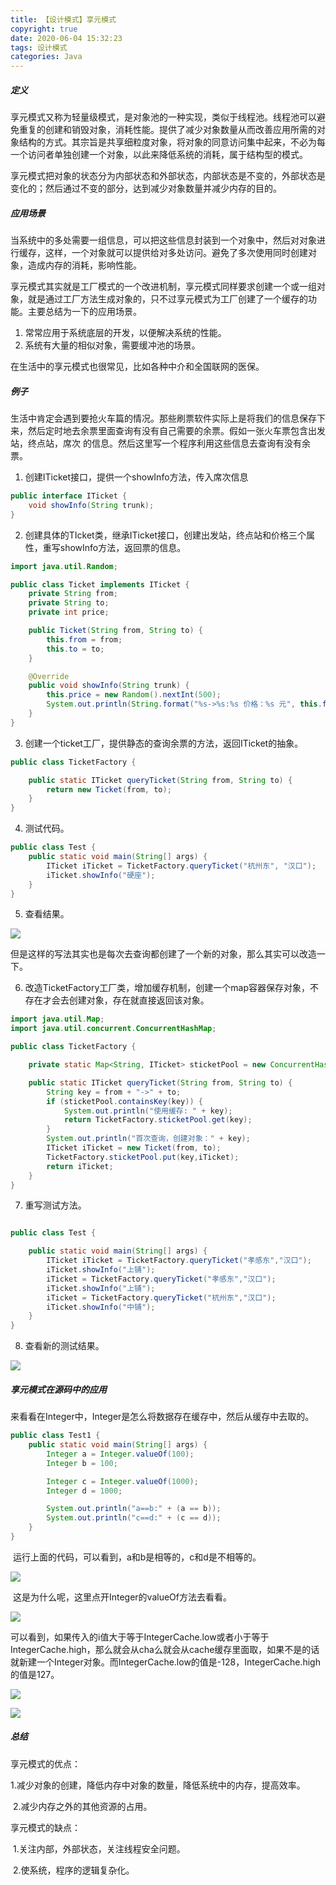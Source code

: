 ```yaml
---
title: 【设计模式】享元模式
copyright: true
date: 2020-06-04 15:32:23
tags: 设计模式
categories: Java
---
```


##### 定义

​	享元模式又称为轻量级模式，是对象池的一种实现，类似于线程池。线程池可以避免重复的创建和销毁对象，消耗性能。提供了减少对象数量从而改善应用所需的对象结构的方式。其宗旨是共享细粒度对象，将对象的同意访问集中起来，不必为每一个访问者单独创建一个对象，以此来降低系统的消耗，属于结构型的模式。

​	享元模式把对象的状态分为内部状态和外部状态，内部状态是不变的，外部状态是变化的；然后通过不变的部分，达到减少对象数量并减少内存的目的。

##### 应用场景

​	当系统中的多处需要一组信息，可以把这些信息封装到一个对象中，然后对对象进行缓存，这样，一个对象就可以提供给对多处访问。避免了多次使用同时创建对象，造成内存的消耗，影响性能。

​	享元模式其实就是工厂模式的一个改进机制，享元模式同样要求创建一个或一组对象，就是通过工厂方法生成对象的，只不过享元模式为工厂创建了一个缓存的功能。主要总结为一下的应用场景。

1. 常常应用于系统底层的开发，以便解决系统的性能。
2. 系统有大量的相似对象，需要缓冲池的场景。

在生活中的享元模式也很常见，比如各种中介和全国联网的医保。

##### 例子

​	生活中肯定会遇到要抢火车篇的情况。那些刷票软件实际上是将我们的信息保存下来，然后定时地去余票里面查询有没有自己需要的余票。假如一张火车票包含出发站，终点站，席次 的信息。然后这里写一个程序利用这些信息去查询有没有余票。

1. 创建ITicket接口，提供一个showInfo方法，传入席次信息

```java
public interface ITicket {
    void showInfo(String trunk);
}
```

2. 创建具体的TIcket类，继承ITicket接口，创建出发站，终点站和价格三个属性，重写showInfo方法，返回票的信息。

```java
import java.util.Random;

public class Ticket implements ITicket {
    private String from;
    private String to;
    private int price;

    public Ticket(String from, String to) {
        this.from = from;
        this.to = to;
    }

    @Override
    public void showInfo(String trunk) {
        this.price = new Random().nextInt(500);
        System.out.println(String.format("%s->%s:%s 价格：%s 元", this.from, this.to, trunk, this.price));
    }
}
```

3. 创建一个ticket工厂，提供静态的查询余票的方法，返回ITicket的抽象。

```java
public class TicketFactory {

    public static ITicket queryTicket(String from, String to) {
        return new Ticket(from, to);
    }
}
```

4. 测试代码。

```java
public class Test {
    public static void main(String[] args) {
        ITicket iTicket = TicketFactory.queryTicket("杭州东", "汉口");
        iTicket.showInfo("硬座");
    }
}
```

5. 查看结果。

![](https://img-blog.csdnimg.cn/20200408115419411.jpg)

​	但是这样的写法其实也是每次去查询都创建了一个新的对象，那么其实可以改造一下。

6. 改造TicketFactory工厂类，增加缓存机制，创建一个map容器保存对象，不存在才会去创建对象，存在就直接返回该对象。

```java
import java.util.Map;
import java.util.concurrent.ConcurrentHashMap;

public class TicketFactory {

    private static Map<String, ITicket> sticketPool = new ConcurrentHashMap<>();

    public static ITicket queryTicket(String from, String to) {
        String key = from + "->" + to;
        if (sticketPool.containsKey(key)) {
            System.out.println("使用缓存: " + key);
            return TicketFactory.sticketPool.get(key);
        }
        System.out.println("首次查询，创建对象：" + key);
        ITicket iTicket = new Ticket(from, to);
        TicketFactory.sticketPool.put(key,iTicket);
        return iTicket;
    }
}
```

7. 重写测试方法。

```java

public class Test {

    public static void main(String[] args) {
        ITicket iTicket = TicketFactory.queryTicket("孝感东","汉口");
        iTicket.showInfo("上铺");
        iTicket = TicketFactory.queryTicket("孝感东","汉口");
        iTicket.showInfo("上铺");
        iTicket = TicketFactory.queryTicket("杭州东","汉口");
        iTicket.showInfo("中铺");
    }
}
```

8. 查看新的测试结果。

![](https://img-blog.csdnimg.cn/20200408143418462.jpg)

##### 享元模式在源码中的应用

​	来看看在Integer中，Integer是怎么将数据存在缓存中，然后从缓存中去取的。

```java
public class Test1 {
    public static void main(String[] args) {
        Integer a = Integer.valueOf(100);
        Integer b = 100;

        Integer c = Integer.valueOf(1000);
        Integer d = 1000;

        System.out.println("a==b:" + (a == b));
        System.out.println("c==d:" + (c == d));
    }
}
```

​	运行上面的代码，可以看到，a和b是相等的，c和d是不相等的。

![](https://img-blog.csdnimg.cn/20200408160700359.jpg)

​	这是为什么呢，这里点开Integer的valueOf方法去看看。

![](https://img-blog.csdnimg.cn/20200408160841432.jpg)

​	可以看到，如果传入的i值大于等于IntegerCache.low或者小于等于IntegerCache.high，那么就会从cha么就会从cache缓存里面取，如果不是的话就新建一个Integer对象。而IntegerCache.low的值是-128，IntegerCache.high的值是127。

![](https://img-blog.csdnimg.cn/20200408161245410.png)

![](https://img-blog.csdnimg.cn/20200408161258604.jpg)

##### 总结

享元模式的优点：

​    1.减少对象的创建，降低内存中对象的数量，降低系统中的内存，提高效率。

​    2.减少内存之外的其他资源的占用。

享元模式的缺点：

​    1.关注内部，外部状态，关注线程安全问题。

​    2.使系统，程序的逻辑复杂化。